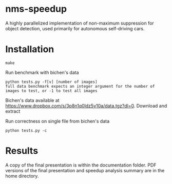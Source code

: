 # nms-speedup
A highly parallelized implementation of non-maximum suppression for object detection, used primarily for autonomous self-driving cars.

# Installation
~~~~
make
~~~~

Run benchmark with bichen's data
~~~~
python tests.py -f[v] [number of images]
full data benchmark expects an integer argument for the number of images to test, or -1 to test all images
~~~~
Bichen's data available at https://www.dropbox.com/s/3p8n1q0ldz5v10a/data.tgz?dl=0. Download and extract

Run correctness on single file from bichen's data
~~~~
python tests.py -c
~~~~

# Results
A copy of the final presentation is within the documentation folder.
PDF versions of the final presentation and speedup analysis summary are in the home directory.  
